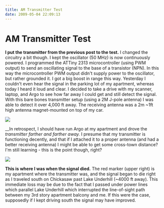 ```yaml
---
title: AM Transmitter Test
date: 2009-05-04 22:09:13
---
```


# AM Transmitter Test

__I put the transmitter from the previous post to the test.__ I changed the circuitry a bit though. I kept the oscillator (50 MHz) is now continuously powered. I programmed the ATTiny 2313 microcontroller (using PWM output) to send an oscillating signal to the base of a transistor (NPN). In this way the microcontroller PWM output didn't supply power to the oscillator, but rather grounded it. I got a big boost in range this way. Yesterday I couldn't even hear the signal in the parking lot of my apartment, whereas today I heard it loud and clear. I decided to take a drive with my scanner, laptop, and Argo to see how far away I could get and still detect the signal. With this bare bones transmitter setup (using a 2M J-pole antenna) I was able to detect it over 4,000 ft away. The receiving antenna was a 2m ~1ft high antenna magnet-mounted on top of my car.

<div class="text-center img-border">

![](https://swharden.com/static/2009/05/04/qrss_fade.png)

</div>

__In retrospect, I should have run Argo at my apartment and drove the _transmitter _farther and farther away.__ I presume that my transmitter is functioning decently, and that if I attached it to a proper antenna (and had a better receiving antenna) I might be able to get some cross-town distance? I'm still learning - this is the point though, right?

<div class="text-center img-border">

![](https://swharden.com/static/2009/05/04/firsttransmap.png)

</div>

__This is where I was when the signal died.__ The red marker (upper right) is my apartment where the transmitter was, and the signal began to die right as I traveled south on Chickasaw past Lake Underhill (~4000 ft away). This immediate loss may be due to the fact that I passed under power lines which parallel Lake Underhill which interrupted the line-of-sight path between my 3rd story apartment balcony and me. If this were the case, supposedly if I kept driving south the signal may have improved.

